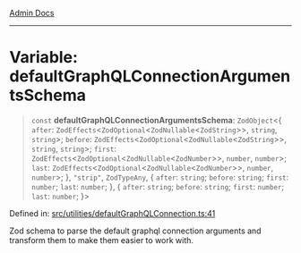 [Admin Docs](/)

***

# Variable: defaultGraphQLConnectionArgumentsSchema

> `const` **defaultGraphQLConnectionArgumentsSchema**: `ZodObject`\<\{ `after`: `ZodEffects`\<`ZodOptional`\<`ZodNullable`\<`ZodString`\>\>, `string`, `string`\>; `before`: `ZodEffects`\<`ZodOptional`\<`ZodNullable`\<`ZodString`\>\>, `string`, `string`\>; `first`: `ZodEffects`\<`ZodOptional`\<`ZodNullable`\<`ZodNumber`\>\>, `number`, `number`\>; `last`: `ZodEffects`\<`ZodOptional`\<`ZodNullable`\<`ZodNumber`\>\>, `number`, `number`\>; \}, `"strip"`, `ZodTypeAny`, \{ `after`: `string`; `before`: `string`; `first`: `number`; `last`: `number`; \}, \{ `after`: `string`; `before`: `string`; `first`: `number`; `last`: `number`; \}\>

Defined in: [src/utilities/defaultGraphQLConnection.ts:41](https://github.com/NishantSinghhhhh/talawa-api/blob/3b12506812825c5581bdb63c64252031697d198c/src/utilities/defaultGraphQLConnection.ts#L41)

Zod schema to parse the default graphql connection arguments and transform them to make them easier to work with.
